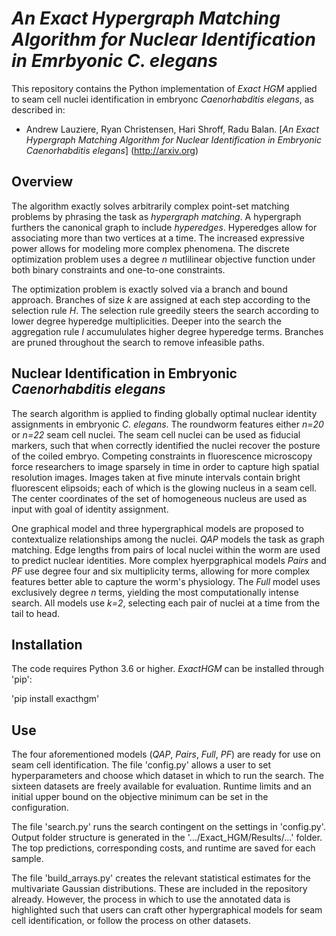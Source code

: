 # *An Exact Hypergraph Matching Algorithm for Nuclear Identification in Emrbyonic C. elegans* 

This repository contains the Python implementation of *Exact HGM* applied to seam cell nuclei identification in embryonc *Caenorhabditis elegans*, as described in:

- Andrew Lauziere, Ryan Christensen, Hari Shroff, Radu Balan. [*An Exact Hypergraph Matching Algorithm for Nuclear Identification in Embryonic Caenorhabditis elegans*] (http://arxiv.org)

## Overview

The algorithm exactly solves arbitrarily complex point-set matching problems by phrasing the task as *hypergraph matching*. A hypergraph furthers the canonical graph to include *hyperedges*. Hyperedges allow for associating more than two vertices at a time. The increased expressive power allows for modeling more complex phenomena. The discrete optimization problem uses a degree *n* mutlilinear objective function under both binary constraints and one-to-one constraints.

The optimization problem is exactly solved via a branch and bound approach. Branches of size *k* are assigned at each step according to the selection rule *H*. The selection rule greedily steers the search according to lower degree hyperedge multiplicities. Deeper into the search the aggregation rule *I* accumululates higher degree hyperedge terms. Branches are pruned throughout the search to remove infeasible paths. 

## Nuclear Identification in Embryonic *Caenorhabditis elegans*

The search algorithm is applied to finding globally optimal nuclear identity assignments in embryonic *C. elegans*. The roundworm features either *n=20* or *n=22* seam cell nuclei. The seam cell nuclei can be used as fiducial markers, such that when correctly identified the nuclei recover the posture of the coiled embryo. Competing constraints in fluorescence microscopy force researchers to image sparsely in time in order to capture high spatial resolution images. Images taken at five minute intervals contain bright fluorescent elipsoids; each of which is the glowing nucleus in a seam cell. The center coordinates of the set of homogeneous nucleus are used as input with goal of identity assignment. 

One graphical model and three hypergraphical models are proposed to contextualize relationships among the nuclei. *QAP* models the task as graph matching. Edge lengths from pairs of local nuclei within the worm are used to predict nuclear identities. More complex hyerpgraphical models *Pairs* and *PF* use degree four and six multiplicity terms, allowing for more complex features better able to capture the worm's physiology. The *Full* model uses exclusively degree *n* terms, yielding the most computationally intense search. All models use *k=2*, selecting each pair of nuclei at a time from the tail to head. 

## Installation

The code requires Python 3.6 or higher. *ExactHGM* can be installed through 'pip':

  'pip install exacthgm'
  
## Use

The four aforementioned models (*QAP*, *Pairs*, *Full*, *PF*) are ready for use on seam cell identification. The file 'config.py' allows a user to set hyperparameters and choose which dataset in which to run the search. The sixteen datasets are freely available for evaluation. Runtime limits and an initial upper bound on the objective minimum can be set in the configuration. 

The file 'search.py' runs the search contingent on the settings in 'config.py'. Output folder structure is generated in the '.../Exact_HGM/Results/...' folder. The top predictions, corresponding costs, and runtime are saved for each sample. 

The file 'build_arrays.py' creates the relevant statistical estimates for the multivariate Gaussian distributions. These are included in the repository already. However, the process in which to use the annotated data is highlighted such that users can craft other hypergraphical models for seam cell identification, or follow the process on other datasets.  



